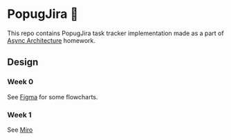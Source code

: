 # PopugJira 🦜

This repo contains PopugJira task tracker implementation made as a part of [Async Architecture](https://tough-dev.school/architecture) homework.


## Design
### Week 0
See [Figma](https://www.figma.com/file/97fKsMlJQj6lx3qCCsVHVT/PopugJira?type=whiteboard&node-id=0-1&t=Y7wD5Itn1qAHmpSd-0) for some flowcharts.  
### Week 1
See [Miro](https://miro.com/welcomeonboard/T1ZVNHlJV1NRR0F5ZkgxRms2dm1Pc1ZUdHBpN2FXOE4yOGdKWGthb0w3NTdOZmF4c2g3ZlZwNXRhUzQ1UzNseHwzMDc0NDU3MzYwMDQxMjI5NzI2fDI=?share_link_id=966857748015)
